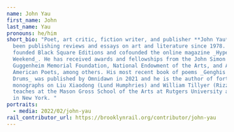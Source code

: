 ```yaml
---
name: John Yau
first_name: John
last_name: Yau
pronouns: he/him
short_bio: "Poet, art critic, fiction writer, and publisher **John Yau** has
  been publishing reviews and essays on art and literature since 1978. He
  founded Black Square Editions and cofounded the online magazine _Hyperallergic
  Weekend_. He has received awards and fellowships from the John Simon
  Guggenheim Memorial Foundation, National Endowment of the Arts, and Academy of
  American Poets, among others. His most recent book of poems _Genghis Chan on
  Drums_ was published by Omnidawn in 2021 and he is the author of forthcoming
  monographs on Liu Xiaodong (Lund Humphries) and William Tillyer (Rizzoli). He
  teaches at the Mason Gross School of the Arts at Rutgers University and lives
  in New York. "
portraits:
  - media: 2022/02/john-yau
rail_contributor_url: https://brooklynrail.org/contributor/john-yau
---
```

